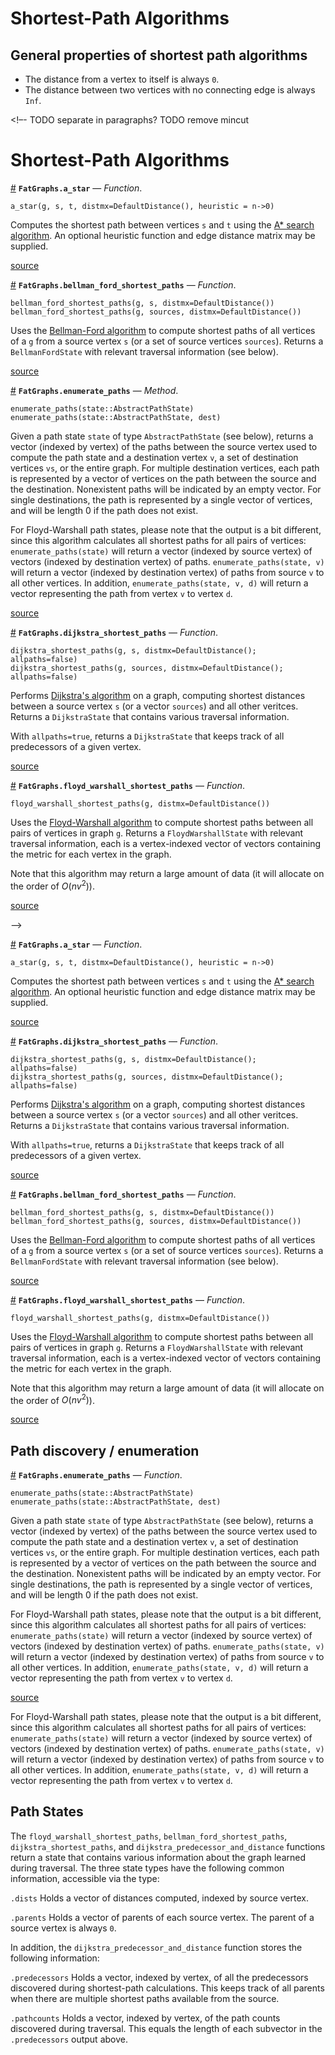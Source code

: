 
<a id='Shortest-Path-Algorithms-1'></a>

# Shortest-Path Algorithms


<a id='General-properties-of-shortest-path-algorithms-1'></a>

## General properties of shortest path algorithms


  * The distance from a vertex to itself is always `0`.
  * The distance between two vertices with no connecting edge is always `Inf`.


<!–- TODO separate in paragraphs? TODO remove mincut


<a id='Shortest-Path-Algorithms-2'></a>

# Shortest-Path Algorithms

<a id='FatGraphs.a_star' href='#FatGraphs.a_star'>#</a>
**`FatGraphs.a_star`** &mdash; *Function*.



```
a_star(g, s, t, distmx=DefaultDistance(), heuristic = n->0)
```

Computes the shortest path between vertices `s` and `t` using the [A* search algorithm](http://en.wikipedia.org/wiki/A%2A_search_algorithm). An optional heuristic function and edge distance matrix may be supplied.


<a target='_blank' href='https://github.com/CarloLucibello/FatGraphs.jl/tree/d24f6e27b50b6b0ed47bf33a6887df23218dda7f/docs/../src/shortestpaths/astar.jl#L39-L45' class='documenter-source'>source</a><br>

<a id='FatGraphs.bellman_ford_shortest_paths' href='#FatGraphs.bellman_ford_shortest_paths'>#</a>
**`FatGraphs.bellman_ford_shortest_paths`** &mdash; *Function*.



```
bellman_ford_shortest_paths(g, s, distmx=DefaultDistance())
bellman_ford_shortest_paths(g, sources, distmx=DefaultDistance())
```

Uses the [Bellman-Ford algorithm](http://en.wikipedia.org/wiki/Bellman–Ford_algorithm) to compute shortest paths of all vertices of a `g` from a source vertex `s` (or a set of source vertices `sources`). Returns a `BellmanFordState` with relevant traversal information (see below).


<a target='_blank' href='https://github.com/CarloLucibello/FatGraphs.jl/tree/d24f6e27b50b6b0ed47bf33a6887df23218dda7f/docs/../src/shortestpaths/bellman-ford.jl#L57-L65' class='documenter-source'>source</a><br>

<a id='FatGraphs.enumerate_paths-Tuple{FatGraphs.AbstractPathState,Any}' href='#FatGraphs.enumerate_paths-Tuple{FatGraphs.AbstractPathState,Any}'>#</a>
**`FatGraphs.enumerate_paths`** &mdash; *Method*.



```
enumerate_paths(state::AbstractPathState)
enumerate_paths(state::AbstractPathState, dest)
```

Given a path state `state` of type `AbstractPathState` (see below), returns a vector (indexed by vertex) of the paths between the source vertex used to compute the path state and a destination vertex `v`, a set of destination vertices `vs`, or the entire graph. For multiple destination vertices, each path is represented by a vector of vertices on the path between the source and the destination. Nonexistent paths will be indicated by an empty vector. For single destinations, the path is represented by a single vector of vertices, and will be length 0 if the path does not exist.

For Floyd-Warshall path states, please note that the output is a bit different, since this algorithm calculates all shortest paths for all pairs of vertices: `enumerate_paths(state)` will return a vector (indexed by source vertex) of vectors (indexed by destination vertex) of paths. `enumerate_paths(state, v)` will return a vector (indexed by destination vertex) of paths from source `v` to all other vertices. In addition, `enumerate_paths(state, v, d)` will return a vector representing the path from vertex `v` to vertex `d`.


<a target='_blank' href='https://github.com/CarloLucibello/FatGraphs.jl/tree/d24f6e27b50b6b0ed47bf33a6887df23218dda7f/docs/../src/shortestpaths/bellman-ford.jl#L112-L132' class='documenter-source'>source</a><br>

<a id='FatGraphs.dijkstra_shortest_paths' href='#FatGraphs.dijkstra_shortest_paths'>#</a>
**`FatGraphs.dijkstra_shortest_paths`** &mdash; *Function*.



```
dijkstra_shortest_paths(g, s, distmx=DefaultDistance(); allpaths=false)
dijkstra_shortest_paths(g, sources, distmx=DefaultDistance(); allpaths=false)
```

Performs [Dijkstra's algorithm](http://en.wikipedia.org/wiki/Dijkstra%27s_algorithm) on a graph, computing shortest distances between a source vertex `s` (or a vector `sources`)  and all other veritces. Returns a `DijkstraState` that contains various traversal information.

With `allpaths=true`, returns a `DijkstraState` that keeps track of all predecessors of a given vertex.


<a target='_blank' href='https://github.com/CarloLucibello/FatGraphs.jl/tree/d24f6e27b50b6b0ed47bf33a6887df23218dda7f/docs/../src/shortestpaths/dijkstra.jl#L17-L28' class='documenter-source'>source</a><br>

<a id='FatGraphs.floyd_warshall_shortest_paths' href='#FatGraphs.floyd_warshall_shortest_paths'>#</a>
**`FatGraphs.floyd_warshall_shortest_paths`** &mdash; *Function*.



```
floyd_warshall_shortest_paths(g, distmx=DefaultDistance())
```

Uses the [Floyd-Warshall algorithm](http://en.wikipedia.org/wiki/Floyd–Warshall_algorithm) to compute shortest paths between all pairs of vertices in graph `g`. Returns a `FloydWarshallState` with relevant traversal information, each is a vertex-indexed vector of vectors containing the metric for each vertex in the graph.

Note that this algorithm may return a large amount of data (it will allocate on the order of $O(nv^2)$).


<a target='_blank' href='https://github.com/CarloLucibello/FatGraphs.jl/tree/d24f6e27b50b6b0ed47bf33a6887df23218dda7f/docs/../src/shortestpaths/floyd-warshall.jl#L10-L21' class='documenter-source'>source</a><br>


–->

<a id='FatGraphs.a_star' href='#FatGraphs.a_star'>#</a>
**`FatGraphs.a_star`** &mdash; *Function*.



```
a_star(g, s, t, distmx=DefaultDistance(), heuristic = n->0)
```

Computes the shortest path between vertices `s` and `t` using the [A* search algorithm](http://en.wikipedia.org/wiki/A%2A_search_algorithm). An optional heuristic function and edge distance matrix may be supplied.


<a target='_blank' href='https://github.com/CarloLucibello/FatGraphs.jl/tree/d24f6e27b50b6b0ed47bf33a6887df23218dda7f/docs/../src/shortestpaths/astar.jl#L39-L45' class='documenter-source'>source</a><br>

<a id='FatGraphs.dijkstra_shortest_paths' href='#FatGraphs.dijkstra_shortest_paths'>#</a>
**`FatGraphs.dijkstra_shortest_paths`** &mdash; *Function*.



```
dijkstra_shortest_paths(g, s, distmx=DefaultDistance(); allpaths=false)
dijkstra_shortest_paths(g, sources, distmx=DefaultDistance(); allpaths=false)
```

Performs [Dijkstra's algorithm](http://en.wikipedia.org/wiki/Dijkstra%27s_algorithm) on a graph, computing shortest distances between a source vertex `s` (or a vector `sources`)  and all other veritces. Returns a `DijkstraState` that contains various traversal information.

With `allpaths=true`, returns a `DijkstraState` that keeps track of all predecessors of a given vertex.


<a target='_blank' href='https://github.com/CarloLucibello/FatGraphs.jl/tree/d24f6e27b50b6b0ed47bf33a6887df23218dda7f/docs/../src/shortestpaths/dijkstra.jl#L17-L28' class='documenter-source'>source</a><br>

<a id='FatGraphs.bellman_ford_shortest_paths' href='#FatGraphs.bellman_ford_shortest_paths'>#</a>
**`FatGraphs.bellman_ford_shortest_paths`** &mdash; *Function*.



```
bellman_ford_shortest_paths(g, s, distmx=DefaultDistance())
bellman_ford_shortest_paths(g, sources, distmx=DefaultDistance())
```

Uses the [Bellman-Ford algorithm](http://en.wikipedia.org/wiki/Bellman–Ford_algorithm) to compute shortest paths of all vertices of a `g` from a source vertex `s` (or a set of source vertices `sources`). Returns a `BellmanFordState` with relevant traversal information (see below).


<a target='_blank' href='https://github.com/CarloLucibello/FatGraphs.jl/tree/d24f6e27b50b6b0ed47bf33a6887df23218dda7f/docs/../src/shortestpaths/bellman-ford.jl#L57-L65' class='documenter-source'>source</a><br>

<a id='FatGraphs.floyd_warshall_shortest_paths' href='#FatGraphs.floyd_warshall_shortest_paths'>#</a>
**`FatGraphs.floyd_warshall_shortest_paths`** &mdash; *Function*.



```
floyd_warshall_shortest_paths(g, distmx=DefaultDistance())
```

Uses the [Floyd-Warshall algorithm](http://en.wikipedia.org/wiki/Floyd–Warshall_algorithm) to compute shortest paths between all pairs of vertices in graph `g`. Returns a `FloydWarshallState` with relevant traversal information, each is a vertex-indexed vector of vectors containing the metric for each vertex in the graph.

Note that this algorithm may return a large amount of data (it will allocate on the order of $O(nv^2)$).


<a target='_blank' href='https://github.com/CarloLucibello/FatGraphs.jl/tree/d24f6e27b50b6b0ed47bf33a6887df23218dda7f/docs/../src/shortestpaths/floyd-warshall.jl#L10-L21' class='documenter-source'>source</a><br>


<a id='Path-discovery-/-enumeration-1'></a>

## Path discovery / enumeration

<a id='FatGraphs.enumerate_paths' href='#FatGraphs.enumerate_paths'>#</a>
**`FatGraphs.enumerate_paths`** &mdash; *Function*.



```
enumerate_paths(state::AbstractPathState)
enumerate_paths(state::AbstractPathState, dest)
```

Given a path state `state` of type `AbstractPathState` (see below), returns a vector (indexed by vertex) of the paths between the source vertex used to compute the path state and a destination vertex `v`, a set of destination vertices `vs`, or the entire graph. For multiple destination vertices, each path is represented by a vector of vertices on the path between the source and the destination. Nonexistent paths will be indicated by an empty vector. For single destinations, the path is represented by a single vector of vertices, and will be length 0 if the path does not exist.

For Floyd-Warshall path states, please note that the output is a bit different, since this algorithm calculates all shortest paths for all pairs of vertices: `enumerate_paths(state)` will return a vector (indexed by source vertex) of vectors (indexed by destination vertex) of paths. `enumerate_paths(state, v)` will return a vector (indexed by destination vertex) of paths from source `v` to all other vertices. In addition, `enumerate_paths(state, v, d)` will return a vector representing the path from vertex `v` to vertex `d`.


<a target='_blank' href='https://github.com/CarloLucibello/FatGraphs.jl/tree/d24f6e27b50b6b0ed47bf33a6887df23218dda7f/docs/../src/shortestpaths/bellman-ford.jl#L112-L132' class='documenter-source'>source</a><br>


For Floyd-Warshall path states, please note that the output is a bit different, since this algorithm calculates all shortest paths for all pairs of vertices: `enumerate_paths(state)` will return a vector (indexed by source vertex) of vectors (indexed by destination vertex) of paths. `enumerate_paths(state, v)` will return a vector (indexed by destination vertex) of paths from source `v` to all other vertices. In addition, `enumerate_paths(state, v, d)` will return a vector representing the path from vertex `v` to vertex `d`.


<a id='Path-States-1'></a>

## Path States


The `floyd_warshall_shortest_paths`, `bellman_ford_shortest_paths`, `dijkstra_shortest_paths`, and `dijkstra_predecessor_and_distance` functions return a state that contains various information about the graph learned during traversal. The three state types have the following common information, accessible via the type:


`.dists` Holds a vector of distances computed, indexed by source vertex.


`.parents` Holds a vector of parents of each source vertex. The parent of a source vertex is always `0`.


In addition, the `dijkstra_predecessor_and_distance` function stores the following information:


`.predecessors` Holds a vector, indexed by vertex, of all the predecessors discovered during shortest-path calculations. This keeps track of all parents when there are multiple shortest paths available from the source.


`.pathcounts` Holds a vector, indexed by vertex, of the path counts discovered during traversal. This equals the length of each subvector in the `.predecessors` output above.

